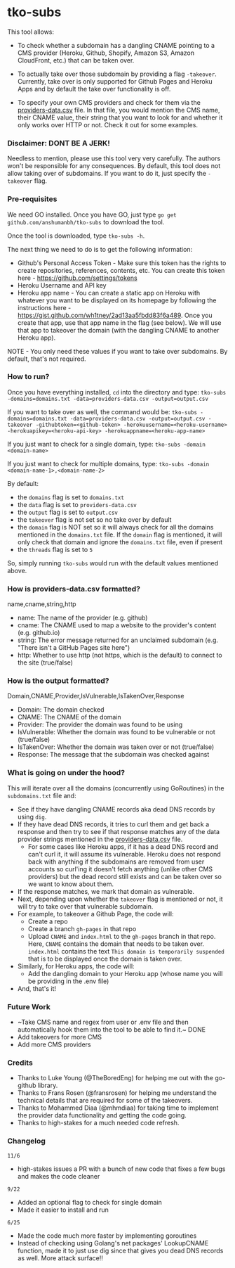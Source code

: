 # tko-subs

This tool allows:
* To check whether a subdomain has a dangling CNAME pointing to a CMS provider (Heroku, Github, Shopify, Amazon S3, Amazon CloudFront, etc.) that can be taken over.

* To actually take over those subdomain by providing a flag `-takeover`. Currently, take over is only supported for Github Pages and Heroku Apps and by default the take over functionality is off.

* To specify your own CMS providers and check for them via the [providers-data.csv](providers-data.csv) file. In that file, you would mention the CMS name, their CNAME value, their string that you want to look for and whether it only works over HTTP or not. Check it out for some examples.


### Disclaimer: DONT BE A JERK!

Needless to mention, please use this tool very very carefully. The authors won't be responsible for any consequences.
By default, this tool does not allow taking over of subdomains. If you want to do it, just specify the `-takeover` flag.


### Pre-requisites

We need GO installed. Once you have GO, just type `go get github.com/anshumanbh/tko-subs` to download the tool.

Once the tool is downloaded, type `tko-subs -h`.

The next thing we need to do is to get the following information:
* Github's Personal Access Token - Make sure this token has the rights to create repositories, references, contents, etc. You can create this token here - https://github.com/settings/tokens
* Heroku Username and API key
* Heroku app name - You can create a static app on Heroku with whatever you want to be displayed on its homepage by following the instructions here - https://gist.github.com/wh1tney/2ad13aa5fbdd83f6a489. Once you create that app, use that app name in the flag (see below). We will use that app to takeover the domain (with the dangling CNAME to another Heroku app).

NOTE - You only need these values if you want to take over subdomains. By default, that's not required.


### How to run?

Once you have everything installed, `cd` into the directory and type:
`tko-subs -domains=domains.txt -data=providers-data.csv -output=output.csv`

If you want to take over as well, the command would be:
`tko-subs -domains=domains.txt -data=providers-data.csv -output=output.csv -takeover -githubtoken=<github-token> -herokuusername=<heroku-username> -herokuapikey=<heroku-api-key> -herokuappname=<heroku-app-name>`

If you just want to check for a single domain, type:
`tko-subs -domain <domain-name>`

If you just want to check for multiple domains, type:
`tko-subs -domain <domain-name-1>,<domain-name-2>`

By default:
* the `domains` flag is set to `domains.txt`
* the `data` flag is set to `providers-data.csv`
* the `output` flag is set to `output.csv`
* the `takeover` flag is not set so no take over by default
* the `domain` flag is NOT set so it will always check for all the domains mentioned in the `domains.txt` file. If the `domain` flag is mentioned, it will only check that domain and ignore the `domains.txt` file, even if present
* the `threads` flag is set to `5`

So, simply running `tko-subs` would run with the default values mentioned above.


### How is providers-data.csv formatted?

name,cname,string,http

* name: The name of the provider (e.g. github)
* cname: The CNAME used to map a website to the provider's content (e.g. github.io)
* string: The error message returned for an unclaimed subdomain (e.g. "There isn't a GitHub Pages site here")
* http: Whether to use http (not https, which is the default) to connect to the site (true/false)


### How is the output formatted?

Domain,CNAME,Provider,IsVulnerable,IsTakenOver,Response

* Domain: The domain checked
* CNAME: The CNAME of the domain
* Provider: The provider the domain was found to be using
* IsVulnerable: Whether the domain was found to be vulnerable or not (true/false)
* IsTakenOver: Whether the domain was taken over or not (true/false)
* Response: The message that the subdomain was checked against


### What is going on under the hood?

This will iterate over all the domains (concurrently using GoRoutines) in the `subdomains.txt` file and:
* See if they have dangling CNAME records aka dead DNS records by using `dig`.
* If they have dead DNS records, it tries to curl them and get back a response and then try to see if that response matches any of the data provider strings mentioned in the [providers-data.csv](providers-data.csv) file.
	* For some cases like Heroku apps, if it has a dead DNS record and can't curl it, it will assume its vulnerable. Heroku does not respond back with anything if the subdomains are removed from user accounts so curl'ing it doesn't fetch anything (unlike other CMS providers) but the dead record still exists and can be taken over so we want to know about them.
* If the response matches, we mark that domain as vulnerable.
* Next, depending upon whether the `takeover` flag is mentioned or not, it will try to take over that vulnerable subdomain.
* For example, to takeover a Github Page, the code will:
	* Create a repo
	* Create a branch `gh-pages` in that repo
	* Upload `CNAME` and `index.html` to the `gh-pages` branch in that repo. Here, `CNAME` contains the domain that needs to be taken over. `index.html` contains the text `This domain is temporarily suspended` that is to be displayed once the domain is taken over.
* Similarly, for Heroku apps, the code will:
	* Add the dangling domain to your Heroku app (whose name you will be providing in the .env file)
* And, that's it!


### Future Work

* ~Take CMS name and regex from user or .env file and then automatically hook them into the tool to be able to find it.~ DONE
* Add takeovers for more CMS
* Add more CMS providers


### Credits

* Thanks to Luke Young (@TheBoredEng) for helping me out with the go-github library.
* Thanks to Frans Rosen (@fransrosen) for helping me understand the technical details that are required for some of the takeovers.
* Thanks to Mohammed Diaa (@mhmdiaa) for taking time to implement the provider data functionality and getting the code going.
* Thanks to high-stakes for a much needed code refresh.


### Changelog

`11/6`
* high-stakes issues a PR with a bunch of new code that fixes a few bugs and makes the code cleaner

`9/22`
* Added an optional flag to check for single domain
* Made it easier to install and run

`6/25`
* Made the code much more faster by implementing goroutines
* Instead of checking using Golang's net packages' LookupCNAME function, made it to just use dig since that gives you dead DNS records as well. More attack surface!!

